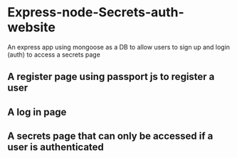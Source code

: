 # Express-node-Secrets-auth-website
An express app using mongoose as a DB to allow users to sign up and login (auth) to access a secrets page

## A register page using passport js to register a user
## A log in page 
## A secrets page that can only be accessed if a user is authenticated

